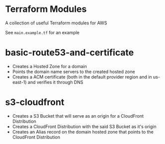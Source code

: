 # Terraform Modules

A collection of useful Terraform modules for AWS

See `main.example.tf` for an example

# basic-route53-and-certificate

- Creates a Hosted Zone for a domain
- Points the domain name servers to the created hosted zone
- Creates a ACM certificate (both in the default provider region and in us-east-1) and verifies it through DNS

# s3-cloudfront

- Creates a S3 Bucket that will serve as an origin for a CloudFront Distribution
- Creates a CloudFront Distribution with the said S3 Bucket as it's origin
- Creates an Alias record on the domain hosted zone that points to the CloudFront Distribution